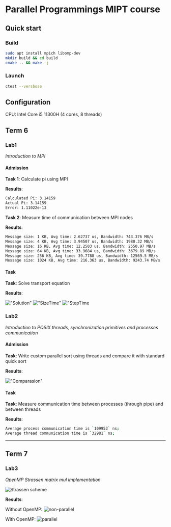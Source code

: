 # Parallel Programmings MIPT course

## Quick start

### Build

```bash
sudo apt install mpich libomp-dev
mkdir build && cd build
cmake .. && make -j
```

### Launch

```bash
ctest --versbose
```

## Configuration

CPU: Intel Core i5 11300H (4 cores, 8 threads)

## Term 6

### Lab1

*Introduction to MPI*

#### Admission

**Task 1**: Calculate pi using MPI

**Results**: 

```bash
Calculated Pi: 3.14159
Actual Pi: 3.14159
Error: 1.11022e-13
```

**Task 2**: Measure time of communication between MPI nodes

**Results**: 

```bash
Message size: 1 KB, Avg time: 2.62737 us, Bandwidth: 743.376 MB/s
Message size: 4 KB, Avg time: 3.94507 us, Bandwidth: 1980.32 MB/s
Message size: 16 KB, Avg time: 12.2503 us, Bandwidth: 2550.97 MB/s
Message size: 64 KB, Avg time: 33.9684 us, Bandwidth: 3679.89 MB/s
Message size: 256 KB, Avg time: 39.7788 us, Bandwidth: 12569.5 MB/s
Message size: 1024 KB, Avg time: 216.363 us, Bandwidth: 9243.74 MB/s
```

#### Task

**Task**: Solve transport equation

**Results**:

!["Solution"](assets/Lab1/solution.png)
!["SizeTime"](assets/Lab1/size_time.png)
!["StepTime](assets/Lab1/step_time.png)

### Lab2

*Introduction to POSIX threads, synchronization primitives and processes communication*

#### Admission

**Task**: Write custom parallel sort using threads and compare it with standard quick sort

**Results**:

!["Comparasion"](assets/Lab2/sorting_performance_comparison.png)

#### Task

**Task**: Measure communication time between processes (through pipe) and between threads

**Results**:

```bash
Average process communication time is `109953` ns;
Average thread communication time is `32981` ns;
```

---

## Term 7

### Lab3

*OpenMP Strassen matrix mul implementation*

![Strassen scheme](assets/Lab3/strassen.png)

**Results**:

Without OpenMP:
![non-parallel](assets/Lab3/non-parallel.png)

With OpenMP:
![parallel](assets/Lab3/parallel.png)
